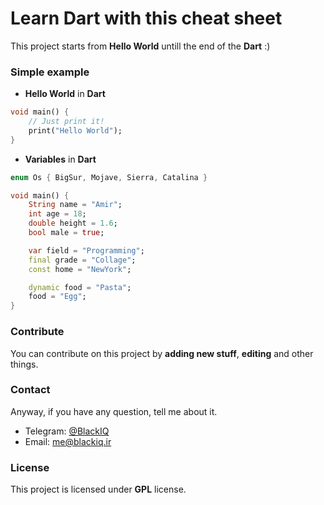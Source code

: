 # Learn Dart with this cheat sheet

This project starts from **Hello World** untill the end of the **Dart** :)

### Simple example

- **Hello World** in **Dart**

```dart
void main() {
    // Just print it!
    print("Hello World");
}
```

- **Variables** in **Dart**

```dart
enum Os { BigSur, Mojave, Sierra, Catalina }

void main() {
    String name = "Amir";
    int age = 18;
    double height = 1.6;
    bool male = true;

    var field = "Programming";
    final grade = "Collage";
    const home = "NewYork";

    dynamic food = "Pasta";
    food = "Egg";
}
```

### Contribute

You can contribute on this project by **adding new stuff**, **editing** and other things.

### Contact

Anyway, if you have any question, tell me about it.

- Telegram: [@BlackIQ](https://t.me/BlackIQ)
- Email: [me@blackiq.ir](me@blackiq.ir)

### License

This project is licensed under **GPL** license.
